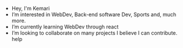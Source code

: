 - Hey, I'm Kemari
- I’m interested in WebDev, Back-end software Dev, Sports and, much more.
- I’m currently learning WebDev through react 
- I’m looking to collaborate on many projects I believe I can contribute. 
help

<!---
KS-ChenLoy/KS-ChenLoy is a ✨ special ✨ repository because its `README.md` (this file) appears on your GitHub profile.
You can click the Preview link to take a look at your changes.
--->
